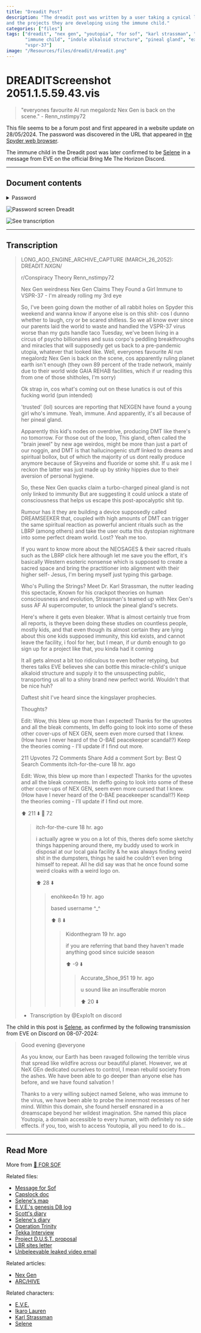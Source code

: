 ```yaml
---
title: "Dreadit Post"
description: "The dreadit post was written by a user taking a cynical look at Nex Gen 
and the projects they are developing using the immune child."
categories: ["files"]
tags: ["dreadit", "nex gen", "youtopia", "for sof", "karl strassman", "pusse", 
       "immune child", "indole alkaloid structure", "pineal gland", "experiments", 
       "vspr-37"]
image: "/Resources/files/dreadit/dreadit.png"
---
```

# DREADITScreenshot 2051.1.5.59.43.vis

> "everyones favourite AI run megalordz Nex Gen is back on the scene." - Renn_nstimpy72

This file seems to be a forum post and first appeared in a website update on 28/05/2024. 
The password was discovered in the URL that appeared in [the Spyder web browser](../webbrowser).

The immune child in the Dreadit post was later confirmed to be [Selene](../characters/selene) 
in a message from EVE on the official Bring Me The Horizon Discord.

***

## Document contents

<details class="password">
<summary>Password</summary> 

1d1b2c2a
</details>

![Password screen Dreadit](../../Resources/files/dreadit/dreadit_pass.png)

![See transcription](../../Resources/files/dreadit/dreadit.png)

***

## Transcription

> LONG_AGO_ENGINE_ARCHIVE_CAPTURE (MARCH_26_2052): DREADIT.NXGN/ 
>
> r/Conspiracy Theory
> Renn_nstimpy72 
>
> Nex Gen weirdness Nex Gen Claims They Found a Girl Immune to VSPR-37 - I'm already
> rolling my 3rd eye 
>
> So, I've been going down the mother of all rabbit holes on Spyder this weekend and
> wanna know if anyone else is on this shit- cos I dunno whether to laugh, cry or be
> scared shitless. So we all know ever since our parents laid the world to waste and
> handled the VSPR-37 virus worse than my guts handle taco Tuesday, we've been living
> in a circus of psycho billionaires and suss corpo's peddling breakthroughs and miracles
> that will supposedly get us back to a pre-pandemic utopia, whatever that looked like. Well,
> everyones favourite Al run megalordz Nex Gen is back on the scene, cos apparently ruling
> planet earth isn't enough (they own 89 percent of the trade network, mainly due to their
> world wide GAIA REHAB facilities, which if ur reading this from one of those shitholes,
> I'm sorry) 
>
> Ok strap in, cos what's coming out on these lunatics is out of this fucking
> world (pun intended) 
>
> 'trusted' (lol) sources are reporting that NEXGEN have found a
> young girl who's immune. Yeah, immune. And apparently, it's all because of her pineal
> gland. 
>
> Apparently this kid's nodes on overdrive, producing DMT like there's no tomorrow.
> For those out of the loop, This gland, often called the "brain jewel" by new age weirdos,
> might be more than just a part of our noggin, and DMT is that hallucinogenic stuff
> linked to dreams and spiritual bollox, but of which the majority of us dont really
> produce anymore because of Skyveins and fluoride or some shit. If u ask me I reckon
> the latter was just made up by stinky hippies due to their aversion of personal hygiene. 
>
> So, these Nex Gen quacks claim a turbo-charged pineal gland is not only linked to
> immunity
> But are suggesting it could unlock a state of consciousness that helps us
> escape this post-apocalyptic shit tip. 
>
> Rumour has it they are building a device supposedly called DREAMSEEKER that, coupled
> with high amounts of DMT can trigger the same spiritual reaction as powerful ancient
> rituals such as the LBRP (among others) and take the user outta this dystopian nightmare
> into some perfect dream world. Lost? Yeah me too.
>
> If you want to know more about the NEOSAGES & their sacred rituals such as the LBRP
> click here although let me save you the effort, it's basically Western esoteric
> nonsense which is supposed to create a sacred space and bring the practitioner
> into alignment with their higher self- Jesus, I'm bering myself just typing this garbage.
>
> Who's Pulling the Strings?
> Meet Dr. Karl Strassman, the nutter leading this spectacle, Known for his crackpot
> theories on human consciousness and evolution, Strassman's teamed up with Nex Gen's
> suss AF Al supercomputer, to unlock the pineal gland's secrets.
>
> Here's where it gets even bleaker. What is almost certainly true from all reports,
> is theyve been doing these studies on countless people, mostly kids, and that even
> though its almost certain they are lying about this one kids supposed immunity, this
> kid exists, and cannot leave the facility, i fool for her, but I mean, if ur dumb
> enough to go sign up for a project like that, you kinda had it coming
>
> It all gets almost a bit too ridiculous to even bother retyping, but theres talks
> EVE believes she can bottle this miracle-child's unique alkaloid structure and
> supply it to the unsuspecting public, transporting us all to a shiny brand new
> perfect world. Wouldn't that be nice huh?
>
> Daftest shit I've heard since the kingslayer prophecies.
>
> Thoughts?
>
> Edit: Wow, this blew up more than I expected! Thanks for the upvotes and all the bleak
> comments, Im deffo going to look into some of these other cover-ups of NEX GEN,
> seem even more cursed that I knew. (How have I never heard of the O-BAE peacekeeper
> scandal!?) Keep the theories coming - I'll update if I find out more.
>
> 211 Upvotes
> 72 Comments
> Share
> Add a comment
> Sort by: Best
> Q Search Comments
> itch-for-the-cure 18 hr. ago
> 
> Edit: Wow, this blew up more than I expected! Thanks for the upvotes and all the bleak comments. Im deffo going to look into some of these other cover-ups of NEX GEN, seem even more cursed that I knew. (How have I never heard of the 0-BAE peacekeeper scandal!?) Keep the theories coming - I’ll update if I find out more.
>
> ⬆️  211  ⬇️      💬  72
>
> > itch-for-the-cure 18 hr. ago
> >
> > i actually agree w you on a lot of this, theres defo some sketchy things happening around there, my buddy used to work in disposal at our local gaia facility & he was always finding weird shit in the dumpsters, things he said he couldn't even bring himself to repeat. All he did say was that he once found some weird cloaks with a weird logo on.
> >
> > ⬆️  28  ⬇️
> >
> > > enohkee4n 19 hr. ago
> > >
> > > based username ^_^
> > >
> > > ⬆️  8  ⬇️
> > >
> > > > Kidonthegram 19 hr. ago
> > > >
> > > > if you are referring that band they haven't made anything good since suicide season
> > > >
> > > > ⬆️  -9  ⬇️
> > > >
> > > > > Accurate_Shoe_951 19 hr. ago
> > > > >
> > > > > u sound like an insufferable moron
> > > > >
> > > > > ⬆️  20  ⬇️
> 
> - Transcription by @Explo1t on discord

The child in this post is [Selene](../characters/selene), as confirmed by the following 
transmission from EVE on Discord on 08-07-2024:

> Good evening @everyone
> 
> As you know, our Earth has been ravaged following the terrible virus that spread 
> like wildfire across our beautiful planet. However, we at NeX GEn dedicated ourselves 
> to control, I mean rebuild society from the ashes. We have been able to go deeper 
> than anyone else has before, and we have found salvation !
> 
> Thanks to a very willing subject named Selene, who was immune to the virus, we have 
> been able to probe the innermost recesses of her mind. Within this domain, she found 
> herself ensnared in a dreamscape beyond her wildest imagination. She named this 
> place Youtopia, a domain accessible to every human, with definitely no side effects. 
> if you, too, wish to access Youtopia, all you need to do is…


***

## Read More

More from [📁 FOR SOF](./for-sof)

Related files:

- [Message for Sof](msgforsof)
- [Capslock doc](capslock_doc)
- [Selene's map](selenes_map)
- [E.V.E.'s genesis D8 log](lauren_d8_log)
- [Scott's diary](scott_personal_journal)
- [Selene's diary](selene_personal_journal)
- [Operation Trinity](trinity_document)
- [Tekka Interview](tekka_interview)
- [Project D.U.S.T. proposal](project_dust)
- [LBR sites letter](lbr_sites)
- [Unbeleevable leaked video email](unbeleevable)

Related articles:

- [Nex Gen](../lore/nex-gen-corporation)
- [ARC/HIVE](../lore/archive)

Related characters:

- [E.V.E.](../characters/eve)
- [Ikaro Lauren](../characters/ren)
- [Karl Strassman](../characters/strassman)
- [Selene](../characters/selene)
